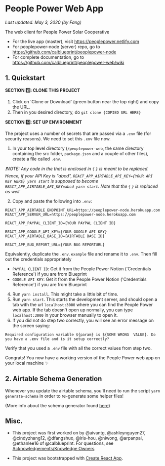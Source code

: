 # People Power Web App

_Last updated: May 3, 2020 (by Fang)_

The web client for People Power Solar Cooperative

- For the live app (master), visit https://peoplepower.netlify.com
- For peoplepower-node (server) repo, go to https://github.com/calblueprint/peoplepower-node
- For complete documentation, go to https://github.com/calblueprint/peoplepower-web/wiki

## 1. Quickstart

**SECTION 1️⃣: CLONE THIS PROJECT**

1. Click on 'Clone or Download' (green button near the top right) and copy the URL.
2. Then in you desired directory, do `git clone {COPIED URL HERE}`

**SECTION 2️⃣: SET UP ENVIRONMENT**

The project uses a number of secrets that are passed via a `.env` file (for security reasons). We need to set this `.env` file now.

1. In your top level directory (`/peoplepower-web`, the same directory containing the src folder, `package.json` and a couple of other files), create a file called `.env`.

_❗️NOTE: Any code in the that is enclosed in `{` `}` is meant to be replaced. Hence, if your API Key is "abcd", `REACT_APP_AIRTABLE_API_KEY={YOUR API KEY HERE} yarn start` is supposed to become `REACT_APP_AIRTABLE_API_KEY=abcd yarn start`. Note that the `{` `}` is replaced as well_

2. Copy and paste the following into `.env`:

```
REACT_APP_AIRTABLE_ENDPOINT_URL=https://peoplepower-node.herokuapp.com
REACT_APP_SERVER_URL=https://peoplepower-node.herokuapp.com

REACT_APP_PAYPAL_CLIENT_ID={YOUR PAYPAL CLIENT ID}

REACT_APP_GOOGLE_API_KEY={YOUR GOOGLE API KEY}
REACT_APP_AIRTABLE_BASE_ID={AIRTABLE BASE ID}

REACT_APP_BUG_REPORT_URL={YOUR BUG REPORTURL}
```

Equivalently, duplicate the `.env.example` file and rename it to `.env`. Then fill out the credentials appropriately

- `PAYPAL CLIENT ID`: Get it from the People Power Notion ('Credentials Reference') if you are from Blueprint
- `GOOGLE API KEY`: Get it from the People Power Notion ('Credentials Reference') if you are from Blueprint

4. Run `yarn install`. This might take a little bit of time.
5. Run `yarn start`. This starts the development server, and should open a tab with the url `localhost:3000` where you can find the People Power web app. If the tab doesn't open up normally, you can type `localhost:3000` in your browser manually to open it.
6. If you did not do step two correctly, you will see an error message on the screen saying: 
```
Required configuration variable ${param} is ${SOME WRONG  VALUE}. Do you have a .env file and is it setup correctly?
```
Verify that you used a `.env` file with all the correct values from step two.

Congrats! You now have a working version of the People Power web app on your local machine ✨

## 2. Airtable Schema Generation

Whenever you update the airtable schema, you'll need to run the script `yarn generate-schema` in order to re-generate some helper files!

(More info about the schema generator found [here](https://github.com/aivantg/airtable-schema-generator))


## Misc.
- This project was first worked on by @aivantg, @ashleynguyen27, @cindyzhang12, @dfangshuo, @iris-hou, @niwong, @arpanpal, @ethanlee16 of @calblueprint. For questions, see [Acknowledgements/Knowledge Owners](https://github.com/calblueprint/peoplepower-web/wiki/Acknowledgements)

- This project was bootstrapped with [Create React App](https://github.com/facebook/create-react-app).

